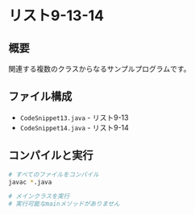 # リスト9-13-14

## 概要
関連する複数のクラスからなるサンプルプログラムです。

## ファイル構成
- `CodeSnippet13.java` - リスト9-13
- `CodeSnippet14.java` - リスト9-14

## コンパイルと実行
```bash
# すべてのファイルをコンパイル
javac *.java

# メインクラスを実行
# 実行可能なmainメソッドがありません
```
